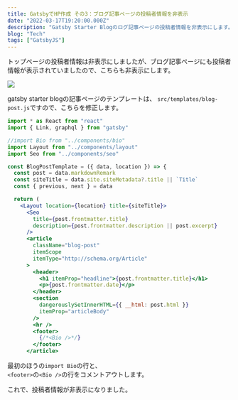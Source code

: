 ```yaml
---
title: GatsbyでHP作成 その3：ブログ記事ページの投稿者情報を非表示
date: "2022-03-17T19:20:00.000Z"
description: "Gatsby Starter Blogのログ記事ページの投稿者情報を非表示にします。"
blog: "Tech"
tags: ["GatsbyJS"]
---
```


トップページの投稿者情報は非表示にしましたが、ブログ記事ページにも投稿者情報が表示されていましたので、こちらも非表示にします。

![](https://i.gyazo.com/3582a1af5407614541553505538f69fb.png)


gatsby starter blogの記事ページのテンプレートは、
`src/templates/blog-post.js`ですので、こちらを修正します。

```jsx
import * as React from "react"
import { Link, graphql } from "gatsby"

//import Bio from "../components/bio"
import Layout from "../components/layout"
import Seo from "../components/seo"

const BlogPostTemplate = ({ data, location }) => {
  const post = data.markdownRemark
  const siteTitle = data.site.siteMetadata?.title || `Title`
  const { previous, next } = data

  return (
    <Layout location={location} title={siteTitle}>
      <Seo
        title={post.frontmatter.title}
        description={post.frontmatter.description || post.excerpt}
      />
      <article
        className="blog-post"
        itemScope
        itemType="http://schema.org/Article"
      >
        <header>
          <h1 itemProp="headline">{post.frontmatter.title}</h1>
          <p>{post.frontmatter.date}</p>
        </header>
        <section
          dangerouslySetInnerHTML={{ __html: post.html }}
          itemProp="articleBody"
        />
        <hr />
        <footer>
          {/*<Bio />*/}
        </footer>
      </article>
```

最初のほうの`import Bio`の行と、  
`<footer>`の`<Bio />`の行をコメントアウトします。

これで、投稿者情報が非表示になりました。

